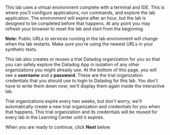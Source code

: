 This lab uses a virtual environment complete with a terminal and IDE. This is where you'll configure applications, run commands, and explore the lab application. The environment will expire after an hour, but the lab is designed to be completed before that happens. At any point you may refresh your browser to reset the lab and start from the beginning.

**Note:** Public URLs to services running in the lab environment will change when the lab restarts. Make sure you're using the newest URLs in your synthetic tests.

This lab also creates or reuses a trial Datadog organization for you so that you can safely explore the Datadog App in isolation of any other organizations you might already use. At the bottom of this page, you will see a **username** and a **password**. These are the trial organization credentials that you should use to login to Datadog for this lab. You don't have to write them down now; we'll display them again inside the interactive lab.

Trial organizations expire every two weeks, but don't worry; we'll automatically create a new trial organization and credentials for you when that happens. This trial organization and its credentials will be reused for every lab in the Learning Center until it expires.

When you are ready to continue, click **Next** below.